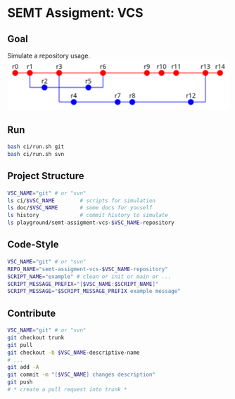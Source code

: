 # SEMT Assigment: VCS

## Goal

Simulate a repository usage.
![History](./doc/res/history.png)

## Run

```bash
bash ci/run.sh git
bash ci/run.sh svn
```

## Project Structure

```bash
VSC_NAME="git" # or "svn"
ls ci/$VSC_NAME        # scripts for simulation
ls doc/$VSC_NAME       # some docs for youself
ls history             # commit history to simulate
ls playground/semt-assigment-vcs-$VSC_NAME-repository
```

## Code-Style

```bash
VSC_NAME="git" # or "svn"
REPO_NAME="semt-assigment-vcs-$VSC_NAME-repository"
SCRIPT_NAME="example" # clean or init or main or ...
SCRIPT_MESSAGE_PREFIX="[$VSC_NAME:$SCRIPT_NAME]"
SCRIPT_MESSAGE="$SCRIPT_MESSAGE_PREFIX example message"
```

## Contribute

```bash
VSC_NAME="git" # or "svn"
git checkout trunk
git pull
git checkout -b $VSC_NAME-descriptive-name
# ...
git add -A
git commit -m "[$VSC_NAME] changes description"
git push
# * create a pull request into trunk *
```
